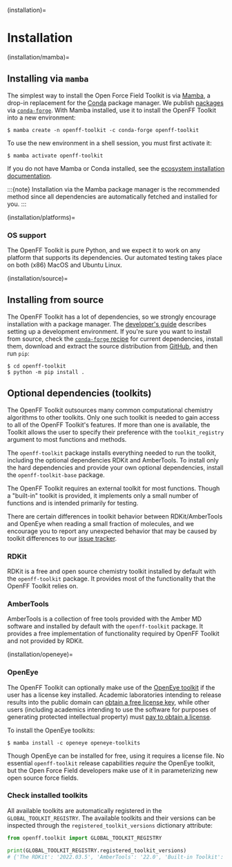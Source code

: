 (installation)=

# Installation

(installation/mamba)=

## Installing via `mamba`

The simplest way to install the Open Force Field Toolkit is via [Mamba](https://github.com/mamba-org/mamba), a drop-in replacement for the [Conda](https://docs.conda.io/en/latest/) package manager.
We publish [packages](https://github.com/conda-forge/openff-toolkit-feedstock) via [`conda-forge`](https://conda-forge.org/).
With Mamba installed, use it to install the OpenFF Toolkit into a new environment:

```shell-session
$ mamba create -n openff-toolkit -c conda-forge openff-toolkit
```

To use the new environment in a shell session, you must first activate it:

```shell-session
$ mamba activate openff-toolkit
```

If you do not have Mamba or Conda installed, see the [ecosystem installation documentation].

:::{note}
Installation via the Mamba package manager is the recommended method since all dependencies are automatically fetched and installed for you.
:::

[ecosystem installation documentation]: inv:openff.docs#install

(installation/platforms)=

### OS support

The OpenFF Toolkit is pure Python, and we expect it to work on any platform that supports its dependencies.
Our automated testing takes place on both (x86) MacOS and Ubuntu Linux.

(installation/source)=

## Installing from source

The OpenFF Toolkit has a lot of dependencies, so we strongly encourage installation with a package manager. The [developer's guide](install_dev) describes setting up a development environment. If you're sure you want to install from source, check the [`conda-forge` recipe](https://github.com/conda-forge/openff-toolkit-feedstock/blob/main/recipe/meta.yaml) for current dependencies, install them, download and extract the source distribution from [GitHub](https://github.com/openforcefield/openff-toolkit/releases), and then run `pip`:

```shell-session
$ cd openff-toolkit
$ python -m pip install .
```

## Optional dependencies (toolkits)

The OpenFF Toolkit outsources many common computational chemistry algorithms to other toolkits.
Only one such toolkit is needed to gain access to all of the OpenFF Toolkit's features.
If more than one is available, the Toolkit allows the user to specify their preference with the `toolkit_registry` argument to most functions and methods.

The `openff-toolkit` package installs everything needed to run the toolkit, including the optional dependencies RDKit and AmberTools.
To install only the hard dependencies and provide your own optional dependencies, install the `openff-toolkit-base` package.

The OpenFF Toolkit requires an external toolkit for most functions.
Though a "built-in" toolkit is provided, it implements only a small number of functions and is intended primarily for testing.

There are certain differences in toolkit behavior between RDKit/AmberTools and OpenEye when reading a small fraction of molecules, and we encourage you to report any unexpected behavior that may be caused by toolkit differences to our [issue tracker](https://github.com/openforcefield/openff-toolkit/issues).

### RDKit

RDKit is a free and open source chemistry toolkit installed by default with the `openff-toolkit` package.
It provides most of the functionality that the OpenFF Toolkit relies on.

### AmberTools

AmberTools is a collection of free tools provided with the Amber MD software and installed by default with the `openff-toolkit` package.
It provides a free implementation of functionality required by OpenFF Toolkit and not provided by RDKit.

(installation/openeye)=

### OpenEye

The OpenFF Toolkit can optionally make use of the [OpenEye toolkit](https://www.eyesopen.com/toolkit-development) if the user has a license key installed.
Academic laboratories intending to release results into the public domain can [obtain a free license key](https://www.eyesopen.com/licensing-philosophy), while other users (including academics intending to use the software for purposes of generating protected intellectual property) must [pay to obtain a license](https://www.eyesopen.com/pricing).

To install the OpenEye toolkits:

```shell-session
$ mamba install -c openeye openeye-toolkits
```

Though OpenEye can be installed for free, using it requires a license file.
No essential `openff-toolkit` release capabilities *require* the OpenEye toolkit, but the Open Force Field developers make use of it in parameterizing new open source force fields.

### Check installed toolkits

All available toolkits are automatically registered in the `GLOBAL_TOOLKIT_REGISTRY`. The available toolkits and their versions can be inspected through the `registered_toolkit_versions` dictionary attribute:

```python
from openff.toolkit import GLOBAL_TOOLKIT_REGISTRY

print(GLOBAL_TOOLKIT_REGISTRY.registered_toolkit_versions)
# {'The RDKit': '2022.03.5', 'AmberTools': '22.0', 'Built-in Toolkit': None}
```

